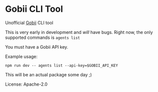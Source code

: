 # Gobii CLI Tool

Unofficial [Gobii](https://www.getgobii.com) CLI tool

This is very early in development and *will* have bugs. Right now, the only supported commands is `agents list`

You must have a Gobii API key.

Example usage:

`npm run dev -- agents list --api-key=$GOBII_API_KEY`

This will be an actual package some day ;)

License: Apache-2.0
